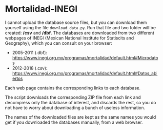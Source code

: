 # Mortalidad-INEGI

I cannot upload the database source files, but you can download them yourself using the file 
`download_data.py`. Run that file and two folder will be created: **/csv** and **/dbf**.
The databases are downloaded from two different webpages of INEGI
(Mexican National Institute for Statiscits and Geography), which you can consult on your browser:
* 2005-2011 (.dbf): https://www.inegi.org.mx/programas/mortalidad/default.html#Microdatos
* 2012-2018 (.csv): https://www.inegi.org.mx/programas/mortalidad/default.html#Datos_abiertos

Each web page contains the corresponding links to each database.

The script downloads the corresponding ZIP file from each link and decompress only the database
of interest, and discards the rest, so you do not have to worry about 
downloading a bunch of useless information. 

The names of the downloaded files are kept as the same names you would get if you downloaded
the databases manually, from a web browser.
